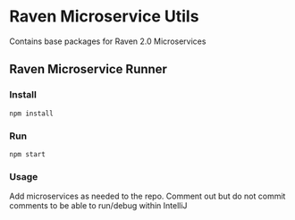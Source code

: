 # Raven Microservice Utils

Contains base packages for Raven 2.0 Microservices

## Raven Microservice Runner

### Install
`npm install`

### Run
`npm start`

### Usage
Add microservices as needed to the repo.
Comment out but do not commit comments to be able to run/debug within IntelliJ
